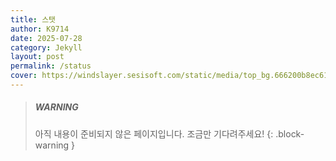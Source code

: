 ```yaml
---
title: 스탯
author: K9714
date: 2025-07-28
category: Jekyll
layout: post
permalink: /status
cover: https://windslayer.sesisoft.com/static/media/top_bg.666200b8ec612320e954.png
---
```


> ##### WARNING
>
> 아직 내용이 준비되지 않은 페이지입니다. 조금만 기다려주세요!
{: .block-warning }